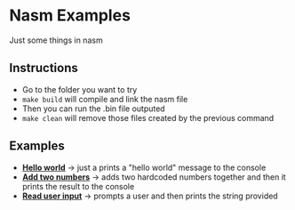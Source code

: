 # Nasm Examples
Just some things in nasm

## Instructions
* Go to the folder you want to try
* `make build` will compile and link the nasm file
* Then you can run the .bin file outputed
* `make clean` will remove those files created by the previous command

## Examples

* [**Hello world**](./hello_world/hello_world.asm) -> just a prints a "hello world" message to the console
* [**Add two numbers**](./add_two_numbers/add_two_numbers.asm) -> adds two hardcoded numbers together and then it prints the result to the console
* [**Read user input**](./read_user_input/read_user_input.asm) -> prompts a user and then prints the string provided
